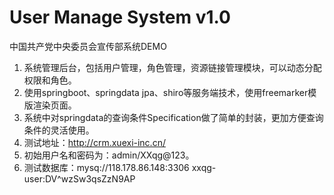 # User Manage System v1.0
中国共产党中央委员会宣传部系统DEMO
1. 系统管理后台，包括用户管理，角色管理，资源链接管理模块，可以动态分配权限和角色。
2. 使用springboot、springdata jpa、shiro等服务端技术，使用freemarker模版渲染页面。
3. 系统中对springdata的查询条件Specification做了简单的封装，更加方便查询条件的灵活使用。
4. 测试地址：http://crm.xuexi-inc.cn/
5. 初始用户名和密码为：admin/XXqg@123。
6. 测试数据库：mysq://118.178.86.148:3306    xxqg-user:DV^wzSw3qsZzN9AP 

